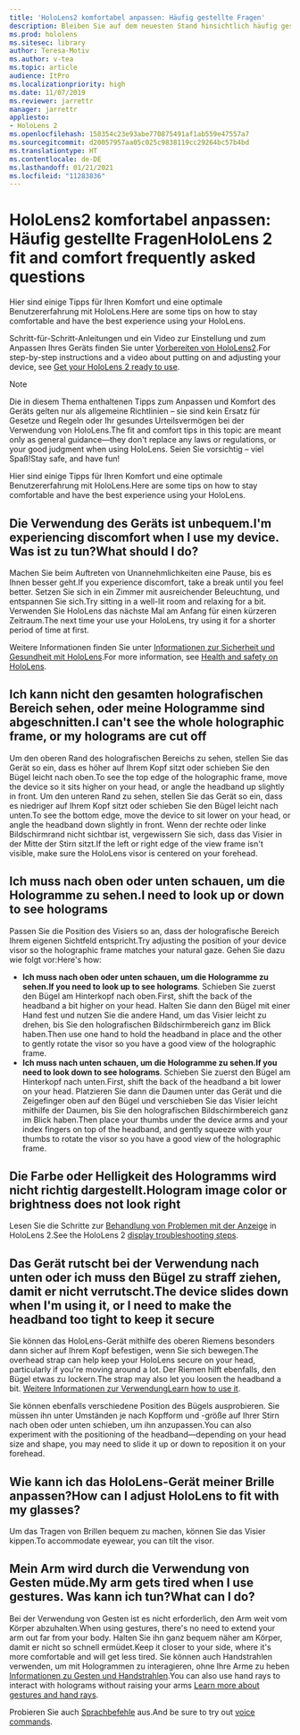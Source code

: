 ```yaml
---
title: 'HoloLens2 komfortabel anpassen: Häufig gestellte Fragen'
description: Bleiben Sie auf dem neuesten Stand hinsichtlich häufig gestellten Fragen zum Einpassen Ihrer HoloLens 2, und bleiben Sie mit Mixed Reality-Erlebnissen vertraut.
ms.prod: hololens
ms.sitesec: library
author: Teresa-Motiv
ms.author: v-tea
ms.topic: article
audience: ItPro
ms.localizationpriority: high
ms.date: 11/07/2019
ms.reviewer: jarrettr
manager: jarrettr
appliesto:
- HoloLens 2
ms.openlocfilehash: 158354c23e93abe770875491af1ab559e47557a7
ms.sourcegitcommit: d20057957aa05c025c9838119cc29264bc57b4bd
ms.translationtype: HT
ms.contentlocale: de-DE
ms.lasthandoff: 01/21/2021
ms.locfileid: "11283836"
---
```

# <span data-ttu-id="3e24a-103">HoloLens2 komfortabel anpassen: Häufig gestellte Fragen</span><span class="sxs-lookup"><span data-stu-id="3e24a-103">HoloLens 2 fit and comfort frequently asked questions</span></span>

<span data-ttu-id="3e24a-104">Hier sind einige Tipps für Ihren Komfort und eine optimale Benutzererfahrung mit HoloLens.</span><span class="sxs-lookup"><span data-stu-id="3e24a-104">Here are some tips on how to stay comfortable and have the best experience using your HoloLens.</span></span>

<span data-ttu-id="3e24a-105">Schritt-für-Schritt-Anleitungen und ein Video zur Einstellung und zum Anpassen Ihres Geräts finden Sie unter [Vorbereiten von HoloLens2](hololens2-setup.md).</span><span class="sxs-lookup"><span data-stu-id="3e24a-105">For step-by-step instructions and a video about putting on and adjusting your device, see [Get your HoloLens 2 ready to use](hololens2-setup.md).</span></span>

> [!NOTE]
> <span data-ttu-id="3e24a-106">Die in diesem Thema enthaltenen Tipps zum Anpassen und Komfort des Geräts gelten nur als allgemeine Richtlinien – sie sind kein Ersatz für Gesetze und Regeln oder Ihr gesundes Urteilsvermögen bei der Verwendung von HoloLens.</span><span class="sxs-lookup"><span data-stu-id="3e24a-106">The fit and comfort tips in this topic are meant only as general guidance&mdash;they don't replace any laws or regulations, or your good judgment when using HoloLens.</span></span> <span data-ttu-id="3e24a-107">Seien Sie vorsichtig – viel Spaß!</span><span class="sxs-lookup"><span data-stu-id="3e24a-107">Stay safe, and have fun!</span></span>

<span data-ttu-id="3e24a-108">Hier sind einige Tipps für Ihren Komfort und eine optimale Benutzererfahrung mit HoloLens.</span><span class="sxs-lookup"><span data-stu-id="3e24a-108">Here are some tips on how to stay comfortable and have the best experience using your HoloLens.</span></span>

## <span data-ttu-id="3e24a-109">Die Verwendung des Geräts ist unbequem.</span><span class="sxs-lookup"><span data-stu-id="3e24a-109">I'm experiencing discomfort when I use my device.</span></span> <span data-ttu-id="3e24a-110">Was ist zu tun?</span><span class="sxs-lookup"><span data-stu-id="3e24a-110">What should I do?</span></span>

<span data-ttu-id="3e24a-111">Machen Sie beim Auftreten von Unannehmlichkeiten eine Pause, bis es Ihnen besser geht.</span><span class="sxs-lookup"><span data-stu-id="3e24a-111">If you experience discomfort, take a break until you feel better.</span></span> <span data-ttu-id="3e24a-112">Setzen Sie sich in ein Zimmer mit ausreichender Beleuchtung, und entspannen Sie sich.</span><span class="sxs-lookup"><span data-stu-id="3e24a-112">Try sitting in a well-lit room and relaxing for a bit.</span></span> <span data-ttu-id="3e24a-113">Verwenden Sie HoloLens das nächste Mal am Anfang für einen kürzeren Zeitraum.</span><span class="sxs-lookup"><span data-stu-id="3e24a-113">The next time your use your HoloLens, try using it for a shorter period of time at first.</span></span>

<span data-ttu-id="3e24a-114">Weitere Informationen finden Sie unter [Informationen zur Sicherheit und Gesundheit mit HoloLens](https://go.microsoft.com/fwlink/p/?LinkId=746661).</span><span class="sxs-lookup"><span data-stu-id="3e24a-114">For more information, see [Health and safety on HoloLens](https://go.microsoft.com/fwlink/p/?LinkId=746661).</span></span>

## <span data-ttu-id="3e24a-115">Ich kann nicht den gesamten holografischen Bereich sehen, oder meine Hologramme sind abgeschnitten.</span><span class="sxs-lookup"><span data-stu-id="3e24a-115">I can't see the whole holographic frame, or my holograms are cut off</span></span>

<span data-ttu-id="3e24a-116">Um den oberen Rand des holografischen Bereichs zu sehen, stellen Sie das Gerät so ein, dass es höher auf Ihrem Kopf sitzt oder schieben Sie den Bügel leicht nach oben.</span><span class="sxs-lookup"><span data-stu-id="3e24a-116">To see the top edge of the holographic frame, move the device so it sits higher on your head, or angle the headband up slightly in front.</span></span> <span data-ttu-id="3e24a-117">Um den unteren Rand zu sehen, stellen Sie das Gerät so ein, dass es niedriger auf Ihrem Kopf sitzt oder schieben Sie den Bügel leicht nach unten.</span><span class="sxs-lookup"><span data-stu-id="3e24a-117">To see the bottom edge, move the device to sit lower on your head, or angle the headband down slightly in front.</span></span> <span data-ttu-id="3e24a-118">Wenn der rechte oder linke Bildschirmrand nicht sichtbar ist, vergewissern Sie sich, dass das Visier in der Mitte der Stirn sitzt.</span><span class="sxs-lookup"><span data-stu-id="3e24a-118">If the left or right edge of the view frame isn't visible, make sure the HoloLens visor is centered on your forehead.</span></span>

## <span data-ttu-id="3e24a-119">Ich muss nach oben oder unten schauen, um die Hologramme zu sehen.</span><span class="sxs-lookup"><span data-stu-id="3e24a-119">I need to look up or down to see holograms</span></span>

<span data-ttu-id="3e24a-120">Passen Sie die Position des Visiers so an, dass der holografische Bereich Ihrem eigenen Sichtfeld entspricht.</span><span class="sxs-lookup"><span data-stu-id="3e24a-120">Try adjusting the position of your device visor so the holographic frame matches your natural gaze.</span></span> <span data-ttu-id="3e24a-121">Gehen Sie dazu wie folgt vor:</span><span class="sxs-lookup"><span data-stu-id="3e24a-121">Here's how:</span></span>

- <span data-ttu-id="3e24a-122">**Ich muss nach oben oder unten schauen, um die Hologramme zu sehen.**</span><span class="sxs-lookup"><span data-stu-id="3e24a-122">**If you need to look up to see holograms**.</span></span> <span data-ttu-id="3e24a-123">Schieben Sie zuerst den Bügel am Hinterkopf nach oben.</span><span class="sxs-lookup"><span data-stu-id="3e24a-123">First, shift the back of the headband a bit higher on your head.</span></span> <span data-ttu-id="3e24a-124">Halten Sie dann den Bügel mit einer Hand fest und nutzen Sie die andere Hand, um das Visier leicht zu drehen, bis Sie den holografischen Bildschirmbereich ganz im Blick haben.</span><span class="sxs-lookup"><span data-stu-id="3e24a-124">Then use one hand to hold the headband in place and the other to gently rotate the visor so you have a good view of the holographic frame.</span></span>
- <span data-ttu-id="3e24a-125">**Ich muss nach unten schauen, um die Hologramme zu sehen.**</span><span class="sxs-lookup"><span data-stu-id="3e24a-125">**If you need to look down to see holograms**.</span></span> <span data-ttu-id="3e24a-126">Schieben Sie zuerst den Bügel am Hinterkopf nach unten.</span><span class="sxs-lookup"><span data-stu-id="3e24a-126">First, shift the back of the headband a bit lower on your head.</span></span> <span data-ttu-id="3e24a-127">Platzieren Sie dann die Daumen unter das Gerät und die Zeigefinger oben auf den Bügel und verschieben Sie das Visier leicht mithilfe der Daumen, bis Sie den holografischen Bildschirmbereich ganz im Blick haben.</span><span class="sxs-lookup"><span data-stu-id="3e24a-127">Then place your thumbs under the device arms and your index fingers on top of the headband, and gently squeeze with your thumbs to rotate the visor so you have a good view of the holographic frame.</span></span>

## <span data-ttu-id="3e24a-128">Die Farbe oder Helligkeit des Hologramms wird nicht richtig dargestellt.</span><span class="sxs-lookup"><span data-stu-id="3e24a-128">Hologram image color or brightness does not look right</span></span>

<span data-ttu-id="3e24a-129">Lesen Sie die Schritte zur [Behandlung von Problemen mit der Anzeige](hololens2-display.md) in HoloLens 2.</span><span class="sxs-lookup"><span data-stu-id="3e24a-129">See the HoloLens 2 [display troubleshooting steps](hololens2-display.md).</span></span>

## <span data-ttu-id="3e24a-130">Das Gerät rutscht bei der Verwendung nach unten oder ich muss den Bügel zu straff ziehen, damit er nicht verrutscht.</span><span class="sxs-lookup"><span data-stu-id="3e24a-130">The device slides down when I'm using it, or I need to make the headband too tight to keep it secure</span></span>

<span data-ttu-id="3e24a-131">Sie können das HoloLens-Gerät mithilfe des oberen Riemens besonders dann sicher auf Ihrem Kopf befestigen, wenn Sie sich bewegen.</span><span class="sxs-lookup"><span data-stu-id="3e24a-131">The overhead strap can help keep your HoloLens secure on your head, particularly if you're moving around a lot.</span></span> <span data-ttu-id="3e24a-132">Der Riemen hilft ebenfalls, den Bügel etwas zu lockern.</span><span class="sxs-lookup"><span data-stu-id="3e24a-132">The strap may also let you loosen the headband a bit.</span></span> <span data-ttu-id="3e24a-133">[Weitere Informationen zur Verwendung](hololens2-setup.md#adjust-fit)</span><span class="sxs-lookup"><span data-stu-id="3e24a-133">[Learn how to use it](hololens2-setup.md#adjust-fit).</span></span>

<span data-ttu-id="3e24a-134">Sie können ebenfalls verschiedene Position des Bügels ausprobieren. Sie müssen ihn unter Umständen je nach Kopfform und -größe auf Ihrer Stirn nach oben oder unten schieben, um ihn anzupassen.</span><span class="sxs-lookup"><span data-stu-id="3e24a-134">You can also experiment with the positioning of the headband&mdash;depending on your head size and shape, you may need to slide it up or down to reposition it on your forehead.</span></span>

## <span data-ttu-id="3e24a-135">Wie kann ich das HoloLens-Gerät meiner Brille anpassen?</span><span class="sxs-lookup"><span data-stu-id="3e24a-135">How can I adjust HoloLens to fit with my glasses?</span></span>

<span data-ttu-id="3e24a-136">Um das Tragen von Brillen bequem zu machen, können Sie das Visier kippen.</span><span class="sxs-lookup"><span data-stu-id="3e24a-136">To accommodate eyewear, you can tilt the visor.</span></span>

## <span data-ttu-id="3e24a-137">Mein Arm wird durch die Verwendung von Gesten müde.</span><span class="sxs-lookup"><span data-stu-id="3e24a-137">My arm gets tired when I use gestures.</span></span> <span data-ttu-id="3e24a-138">Was kann ich tun?</span><span class="sxs-lookup"><span data-stu-id="3e24a-138">What can I do?</span></span>

<span data-ttu-id="3e24a-139">Bei der Verwendung von Gesten ist es nicht erforderlich, den Arm weit vom Körper abzuhalten.</span><span class="sxs-lookup"><span data-stu-id="3e24a-139">When using gestures, there's no need to extend your arm out far from your body.</span></span> <span data-ttu-id="3e24a-140">Halten Sie ihn ganz bequem näher am Körper, damit er nicht so schnell ermüdet.</span><span class="sxs-lookup"><span data-stu-id="3e24a-140">Keep it closer to your side, where it's more comfortable and will get less tired.</span></span> <span data-ttu-id="3e24a-141">Sie können auch Handstrahlen verwenden, um mit Hologrammen zu interagieren, ohne Ihre Arme zu heben [Informationen zu Gesten und Handstrahlen](hololens2-basic-usage.md#the-hand-tracking-frame).</span><span class="sxs-lookup"><span data-stu-id="3e24a-141">You can also use hand rays to interact with holograms without raising your arms [Learn more about gestures and hand rays](hololens2-basic-usage.md#the-hand-tracking-frame).</span></span>

<span data-ttu-id="3e24a-142">Probieren Sie auch [Sprachbefehle](hololens-cortana.md) aus.</span><span class="sxs-lookup"><span data-stu-id="3e24a-142">And be sure to try out [voice commands](hololens-cortana.md).</span></span>
